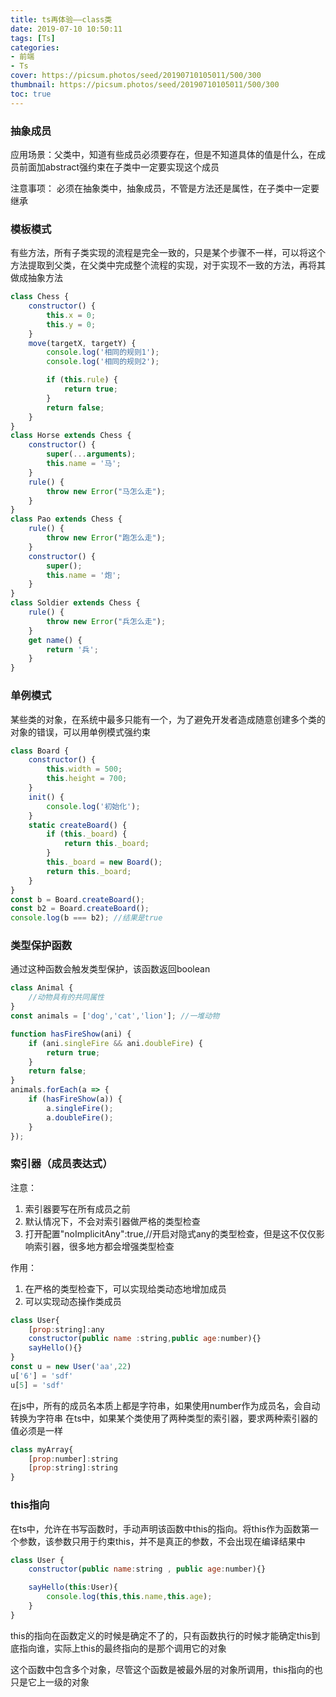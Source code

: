 ```yaml
---
title: ts再体验——class类
date: 2019-07-10 10:50:11
tags: [Ts]
categories: 
- 前端
- Ts
cover: https://picsum.photos/seed/20190710105011/500/300
thumbnail: https://picsum.photos/seed/20190710105011/500/300
toc: true
---
```

### 抽象成员

应用场景：父类中，知道有些成员必须要存在，但是不知道具体的值是什么，在成员前面加abstract强约束在子类中一定要实现这个成员

注意事项： 必须在抽象类中，抽象成员，不管是方法还是属性，在子类中一定要继承

### 模板模式
有些方法，所有子类实现的流程是完全一致的，只是某个步骤不一样，可以将这个方法提取到父类，在父类中完成整个流程的实现，对于实现不一致的方法，再将其做成抽象方法
```js
class Chess {
    constructor() {
        this.x = 0;
        this.y = 0;
    }
    move(targetX, targetY) {
        console.log('相同的规则1');
        console.log('相同的规则2');

        if (this.rule) {
            return true;
        }
        return false;
    }
}
class Horse extends Chess {
    constructor() {
        super(...arguments);
        this.name = '马';
    }
    rule() {
        throw new Error("马怎么走");
    }
}
class Pao extends Chess {
    rule() {
        throw new Error("跑怎么走");
    }
    constructor() {
        super();
        this.name = '炮';
    }
}
class Soldier extends Chess {
    rule() {
        throw new Error("兵怎么走");
    }
    get name() {
        return '兵';
    }
}

```
### 单例模式
某些类的对象，在系统中最多只能有一个，为了避免开发者造成随意创建多个类的对象的错误，可以用单例模式强约束
```js
class Board {
    constructor() {
        this.width = 500;
        this.height = 700;
    }
    init() {
        console.log('初始化');
    }
    static createBoard() {
        if (this._board) {
            return this._board;
        }
        this._board = new Board();
        return this._board;
    }
}
const b = Board.createBoard();
const b2 = Board.createBoard();
console.log(b === b2); //结果是true


```

### 类型保护函数
通过这种函数会触发类型保护，该函数返回boolean
```js
class Animal {
    //动物具有的共同属性
}
const animals = ['dog','cat','lion']; //一堆动物

function hasFireShow(ani) {
    if (ani.singleFire && ani.doubleFire) {
        return true;
    }
    return false;
}
animals.forEach(a => {
    if (hasFireShow(a)) {
        a.singleFire();
        a.doubleFire();
    }
});

```

### 索引器（成员表达式）

注意：
1. 索引器要写在所有成员之前
2. 默认情况下，不会对索引器做严格的类型检查
3. 打开配置"noImplicitAny":true,//开启对隐式any的类型检查，但是这不仅仅影响索引器，很多地方都会增强类型检查

作用：
1. 在严格的类型检查下，可以实现给类动态地增加成员
2. 可以实现动态操作类成员

```js
class User{
    [prop:string]:any
    constructor(public name :string,public age:number){}
    sayHello(){}
}
const u = new User('aa',22)
u['6'] = 'sdf'
u[5] = 'sdf'
```

在js中，所有的成员名本质上都是字符串，如果使用number作为成员名，会自动转换为字符串
在ts中，如果某个类使用了两种类型的索引器，要求两种索引器的值必须是一样
```js
class myArray{
    [prop:number]:string
    [prop:string]:string
}
```


### this指向

在ts中，允许在书写函数时，手动声明该函数中this的指向。将this作为函数第一个参数，该参数只用于约束this，并不是真正的参数，不会出现在编译结果中


```js
class User {
    constructor(public name:string , public age:number){}

    sayHello(this:User){
        console.log(this,this.name,this.age);
    }
}

```

this的指向在函数定义的时候是确定不了的，只有函数执行的时候才能确定this到底指向谁，实际上this的最终指向的是那个调用它的对象

这个函数中包含多个对象，尽管这个函数是被最外层的对象所调用，this指向的也只是它上一级的对象